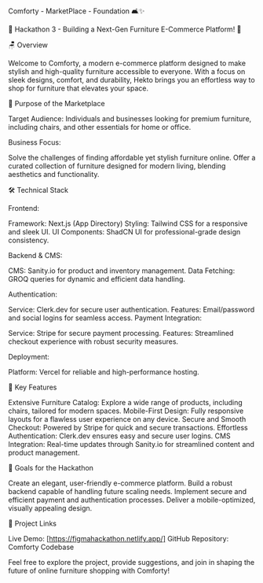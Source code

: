 Comforty - MarketPlace - Foundation 🛋️✨

🚀 Hackathon 3 - Building a Next-Gen Furniture E-Commerce Platform! 🚀

🪑 Overview

Welcome to Comforty, a modern e-commerce platform designed to make stylish and high-quality furniture accessible to everyone. With a focus on sleek designs, comfort, and durability, Hekto brings you an effortless way to shop for furniture that elevates your space.

🎯 Purpose of the Marketplace

Target Audience:
Individuals and businesses looking for premium furniture, including chairs, and other essentials for home or office.

Business Focus:

Solve the challenges of finding affordable yet stylish furniture online.
Offer a curated collection of furniture designed for modern living, blending aesthetics and functionality.

🛠️ Technical Stack

Frontend:

Framework: Next.js (App Directory)
Styling: Tailwind CSS for a responsive and sleek UI.
UI Components: ShadCN UI for professional-grade design consistency.

Backend & CMS:

CMS: Sanity.io for product and inventory management.
Data Fetching: GROQ queries for dynamic and efficient data handling.

Authentication:

Service: Clerk.dev for secure user authentication.
Features: Email/password and social logins for seamless access.
Payment Integration:

Service: Stripe for secure payment processing.
Features: Streamlined checkout experience with robust security measures.

Deployment:

Platform: Vercel for reliable and high-performance hosting.

🌟 Key Features

Extensive Furniture Catalog: Explore a wide range of products, including chairs, tailored for modern spaces.
Mobile-First Design: Fully responsive layouts for a flawless user experience on any device.
Secure and Smooth Checkout: Powered by Stripe for quick and secure transactions.
Effortless Authentication: Clerk.dev ensures easy and secure user logins.
CMS Integration: Real-time updates through Sanity.io for streamlined content and product management.

🎯 Goals for the Hackathon

Create an elegant, user-friendly e-commerce platform.
Build a robust backend capable of handling future scaling needs.
Implement secure and efficient payment and authentication processes.
Deliver a mobile-optimized, visually appealing design.

🔗 Project Links

Live Demo: [https://figmahackathon.netlify.app/]
GitHub Repository: Comforty Codebase

Feel free to explore the project, provide suggestions, and join in shaping the future of online furniture shopping with Comforty!


